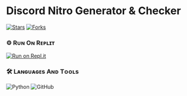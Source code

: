 # Discord Nitro Generator & Checker
  [![Stars](https://img.shields.io/github/stars/Harpia-Vieillot/Discord-Nitro?style=flat-square&color=blue)](https://github.com/Harpia-Vieillot/Discord-Nitro/stargazers)
  [![Forks](https://img.shields.io/github/forks/Harpia-Vieillot/Discord-Nitro?style=flat-square&color=blue)](https://github.com/Harpia-Vieillot/Discord-Nitro/fork)

### ⚙️ Rᴜɴ Oɴ Rᴇᴘʟɪᴛ

[![Run on Repl.it](https://repl.it/badge/github/sherlock-project/sherlock)](https://replit.com/@Acinonyx/Discord-Nitro#nitrogen.py)

### 🛠️ Lᴀɴɢᴜᴀɢᴇs Aɴᴅ Tᴏᴏʟs

  ![Python](https://img.shields.io/badge/Python-3776AB?style=for-the-badge&logo=python&logoColor=white)
  ![GitHub](https://img.shields.io/badge/GitHub-100000?style=for-the-badge&logo=github&logoColor=white)
